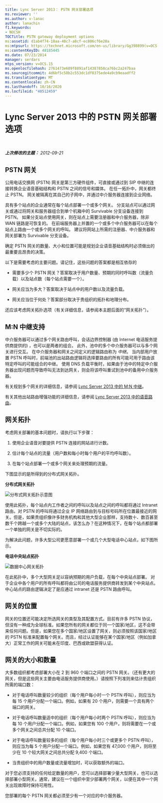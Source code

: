 ```yaml
---
title: Lync Server 2013： PSTN 网关部署选项
ms.reviewer: ''
ms.author: v-lanac
author: lanachin
f1.keywords:
- NOCSH
TOCTitle: PSTN gateway deployment options
ms:assetid: d1ab4f74-18aa-40c7-a8cf-ec806cf6e28a
ms:mtpsurl: https://technet.microsoft.com/en-us/library/Gg398899(v=OCS.15)
ms:contentKeyID: 48185445
ms.date: 07/23/2014
manager: serdars
mtps_version: v=OCS.15
ms.openlocfilehash: 2761473e609f8891af14387858ca76bc2a247baa
ms.sourcegitcommit: 4d6bf5c58b2c553dc1df8375ede4a9cb9eaadff2
ms.translationtype: MT
ms.contentlocale: zh-CN
ms.lasthandoff: 10/16/2020
ms.locfileid: "48512459"
---
```

# <a name="pstn-gateway-deployment-options-in-lync-server-2013"></a>Lync Server 2013 中的 PSTN 网关部署选项

<div data-xmlns="http://www.w3.org/1999/xhtml">

<div class="topic" data-xmlns="http://www.w3.org/1999/xhtml" data-msxsl="urn:schemas-microsoft-com:xslt" data-cs="https://msdn.microsoft.com/">

<div data-asp="https://msdn2.microsoft.com/asp">



</div>

<div id="mainSection">

<div id="mainBody">

<span> </span>

_**上次修改的主题：** 2012-09-21_

<div>

## <a name="pstn-gateways"></a>PSTN 网关

公用电话交换网 (PSTN) 网关是第三方硬件组件，可直接或通过到 SIP 中继的连接转换企业语音基础结构和 PSTN 之间的信号和媒体。 在任一拓扑中，网关都终止 PSTN。 网关被隔离在其自己的子网中，并通过中介服务器连接到企业网络。

具有多个站点的企业通常在每个站点部署一个或多个网关。 分支站点可以通过网关或通过将网关和服务器组合到单个机箱中的 Survivable 分支设备连接到 PSTN。 如果分支站点使用网关，则在站点上需要注册器和中介服务器，除非 WAN 链路是可恢复的。 在前端服务器上并置的一个或多个中介服务器可以在每个站点上路由一个或多个网关的呼叫。 建议将网站上所需的注册器、中介服务器和网关部署为 Survivable 分支设备。

确定 PSTN 网关的数量、大小和位置可能是规划企业语音基础结构时必须做出的最重要且昂贵的决策。

以下是需要考虑的主要问题。请记住，这些问题的答案都是相互依存的

  - 需要多少个 PSTN 网关？答案取决于用户数量、预期的同时呼叫数（流量负载）以及站点数（每个站点需要一个）。

  - 网关应当为多大？答案取决于站点中的用户数以及流量负载。

  - 网关应当位于何处？答案部分取决于贵组织的拓扑和地理分布。

还应该考虑网关拓扑选项（有关详细信息，请参阅本主题后面的“网关拓扑”）。

<div>

## <a name="mn-trunk-support"></a>M:N 中继支持

中介服务器可以通过多个网关路由呼叫，会话边界控制器 (由 Internet 电话服务提供商提供的) ，也可以是两者的组合。 此外，池中的多个中介服务器可以与多个网关进行交互。 在中介服务器和网关之间定义的逻辑路由称为 *中继*。 当内部用户放置 PSTN 呼叫时，前端池的出站路由逻辑将选择要路由的所有可能可用于路由该特定呼叫的可能组合的中继。 使用 DNS 负载平衡时，如果由于池中的特定中介服务器出现问题而导致呼叫无法到达网关，则会将该呼叫重试到池中的备用中介服务器。

有关规划多个网关的详细信息，请参阅 [Lync Server 2013 中的 M:N 中继](lync-server-2013-m-n-trunk.md)。

有关其他出站路由增强功能的详细信息，请参阅 [Lync Server 2013 中的语音路由](lync-server-2013-voice-routes.md)。

</div>

<div>

## <a name="gateway-topologies"></a>网关拓扑

考虑网关部署的基本问题时，请执行以下步骤：

1.  使用企业语音对要提供 PSTN 连接的网站进行计数。

2.  估计每个站点的流量（用户数和每小时每个用户的平均呼叫数）。

3.  在每个站点部署一个或多个网关来处理预期的流量。

下图显示的是所得到的分布式网关拓扑。

**分布式网关拓扑**

![分布式网关拓扑示意图](images/Gg398899.f0f65a0b-a462-491a-878b-4d4bf0a96f6d(OCS.15).jpg "分布式网关拓扑示意图")

使用此拓扑，每个站点内工作者之间的呼叫以及站点之间的呼叫都将通过 Intranet 路由。对 PSTN 的呼叫将通过企业 IP 网络路由到与目标号码所在位置最接近的网关。但是，如果贵组织像许多财务机构和其他大型企业那样，支持数十、数百甚至数千个跨越一个或多个大陆的站点，该怎么办？在这种情况下，在每个站点都部署一个单独的网关是不切实际的。

为解决此问题，许多大型公司更愿意部署一个或几个大型电话中心站点，如下图所示。

**电话中央站点拓扑**

![数据中心网关拓扑](images/Gg398899.927f4808-bf74-405a-be20-2cd9cd87af6d(OCS.15).jpg "数据中心网关拓扑")

在此拓扑中，多个大型网关足以容纳预期的用户负载，在每个中央站点部署。 对于企业中各个用户的所有呼叫都将由公司的电话服务提供商转发到某个中央站点。 中心站点的路由逻辑决定了是应通过 intranet 还是 PSTN 路由呼叫。

</div>

<div>

## <a name="gateway-location"></a>网关的位置

网关的位置还可能决定所选网关的类型及其配置方式。目前有许多 PSTN 协议，但没有一种成为全球标准。如果您所有的网关都位于同一个国家/地区，这不会带来任何问题。但是，如果您在多个国家/地区设置了网关，则必须按照该国家/地区的 PSTN 标准来配置每个网关。而且，经过认证能够在某个国家/地区（例如加拿大）正常工作的网关可能未在印度、巴西或欧盟获得认证。

</div>

<div>

## <a name="gateway-size-and-number"></a>网关的大小和数量

大多数组织都考虑部署大小在 2 到 960 个端口之间的 PSTN 网关。（还有更大的网关，但是这些网关主要由电话服务提供商使用。）请按照下列准则来估计贵组织所需的端口数：

  - 对于电话呼叫数量较少的组织（每个用户每小时一个 PSTN 呼叫），则应当为每 15 个用户分配一个端口。例如，如果有 20 个用户，则需要一个具有两个端口的网关。

  - 对于电话呼叫数量适中的组织（每个用户每小时两个 PSTN 呼叫），则应当为每 10 个用户分配一个端口。例如，如果您有 100 个用户，则将需要在一个或多个网关之间总共分配 10 个端口。

  - 对于电话呼叫数量较多的组织（每个用户每小时三个或更多个 PSTN 呼叫），则应当为每 5 个用户分配一个端口。例如，如果您有 47,000 个用户，则将至少在 10 个较大网关之间总共分配 9,400 个端口。

  - 当贵组织中的用户数量或流量增加时，可以获取额外的端口。

对于您必须支持的任何给定数量的用户，您可以选择部署少量大型网关，也可以选择部署小型网关。通常，建议在一个组织中至少部署两个网关，以便在其中一个网关出现故障时保持可用性。

您部署的每个 PSTN 网关都必须至少有一个对应的中介服务器。

</div>

</div>

</div>

<span> </span>

</div>

</div>

</div>

